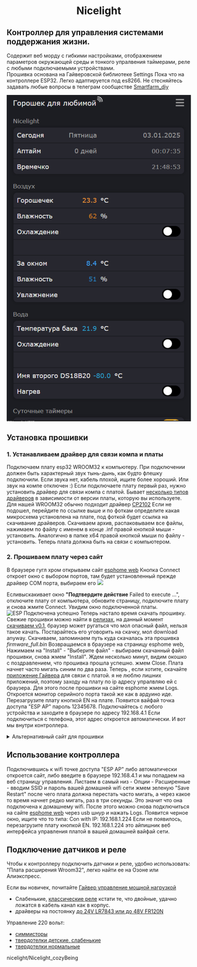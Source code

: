 <a id="anchor"></a>
<h1 align="center"> Nicelight </h1>

## Контроллер для управления системами поддержания жизни.  
Содержит веб морду с гибкими настройками, отображением параметров окружающей среды и тонкого упралвения таймерами, реле с любыми подключаемыми устройствами.  
Прошивка основана на Гайверовской библиотеке Settings
Пока что на контроллере ESP32. Легко адаптируется под es8266.
Не стесняйтесь задавать любые вопросы в телеграм сообществе [Smartfarm_diy](https://t.me/smartfarm_diy)

![Веб морда для управления открывается в Chrome c телефона или компьютера](https://github.com/nicelight/minihub-pio/blob/main/pic/promo.png)

## Установка прошивки
### 1. Устанавливаем драйвер для связи компа и платы
Подключаем плату esp32 WROOM32 к компьютеру. При подключении должен быть характерный звук тынь-дынь, как будто флешку подключили. Если звука нет, кабель плохой, ищите более хороший. Или звук на компе отключен :) Если подключаете плату первый раз, нужно установить драйвер для связи компа с платой. Бывает [несколько типов драйверов](https://blog.spacehuhn.com/espcomm#heading-drivers) в зависимости от версии платы, которую вы используете. Для нашей WROOM32 обычно подходит драйвер [CP2102](https://www.silabs.com/documents/public/software/CP210x_Universal_Windows_Driver.zip) Если не подошел, перейдите по ссылке выше и по фоткам определите какая микросхема установлена на плате, под фоткой будет ссылка на скачивание драйверов. Скачиваем архив, распаковываем все файлы, нажимаем по файлу с именем в конце .inf правой кнопкой мыши - установить. Аналогично в папке x64 правой кнопкой мыши по файлу - установить. Теперь плата должна быть на связи с компьютером.

### 2. Прошиваем плату через сайт
В браузере гугл хром открываем сайт [esphome web](https://web.esphome.io/) 
Кнопка Connect откроет окно с выбором портов, там будет установленный прежде драйвер COM порта, выбираем его
![](https://github.com/nicelight/minihub-pio/blob/main/pic/esphome-1.png)

Есливыскакивает окно **"Подтвердите действие** Failed to execute ...", отключите плату от компьютера, обновите страницу, подключите плату и снова жмите Connect. 
Увидим окно подключенной платы. 
![ESP Подключена успешно](https://github.com/nicelight/minihub-pio/blob/main/pic/esphome-2.png)
Теперь настало время скачать прошивку. Свежие прошивки можно найти в [релизах](https://github.com/nicelight/Nicelight_cozyBeing/releases), на данный момент [скачиваем v0.1](https://github.com/nicelight/Nicelight_cozyBeing/releases/download/v0.1/firmware_full.bin), браузер может ругаться что мол опасный файл, нельзя такое качать. Постарайтесь его уговорить на скачку, мол download anyway. Скачиваем, запоминаем путь куда скачалась эта прошивка *firmware_full.bin*
Возвращаемся в браузере на страницу esphome web, Нажимаем на "Install" - "Выберите файл" - выбираем скачанный файл прошивки, снова жмем "Install". 
Ждем несколько минут, видим окошко с поздравлением, что прошивка прошла успешно.
жмем Close. Плата начнет часто мигать синим по два раза.
Теперь , если хотите, скачайте [приложение Гайвера](https://github.com/GyverLibs/Settings-discover/releases/latest/download/Settings.apk) для связи с платой.
я не люблю лишних приложений, поэтому заходу на плату по ip адресу упралвляю ей с браузера. Для этого после прошивки на сайте esphome жмем Logs. Откроется монитор серийного порта такой же как в ардуино иде. 
Перезагрузите плату кнопкой EN на плате. Появится вайфай точка доступа "ESP AP" пароль 12345678. Подключайтесь с любого устройства и заходите в браузере по адресу 192.168.4.1 Если подключиться с телефона, этот адрес откроется автоматически. И вот мы внутри контроллера.

<details>
    <summary>Альтернативный сайт для прошивки</summary>
Так же прошить плату можно на  [esp huhn](https://esp.huhn.me/).
 Жмем зеленую кнопку Connect. Всплывает маленькое окно с выбором нашей платы из списка. В списке отобразятся все подключенные к компу платы на данный момент, но обчно она там одна. У меня это CP2102, выбираем - Connect. Плата связана с прошивальщиком. 
![подключаем ](https://github.com/nicelight/minihub-pio/blob/main/pic/web-connect.png)

Если пишет Connecting и ничего не происходит, отключите плату от компьютера, обновите страницу, подключите плату и снова жмите зеленую кнопку. Успешным подключением будет окно с 4мя строчками:

![подключились ](https://github.com/nicelight/minihub-pio/blob/main/pic/connected.png)

Прошивку добавляем, адрес выставляем 0x0000. нажимаем Flash 
</details>

## Использование контроллера
Подключившись к wifi точке доступа "ESP AP" либо автоматически откроется сайт, либо введите в браузере 192.168.4.1 и мы попадаем на веб страницу управления. Листаем в самый низ - Опции - Расширенные - вводим SSID и пароль вашей домашней wifi сети жмем зеленую "Save Restart" после чего плата должна перестать часто мигать, а через какое то время начнет редко мигать, раз в три секунды. Это значит что она подключена к домашнему wifi. 
После этого можно снова подключиться на сайте  [esphome web](https://web.esphome.io/) через usb шнур и нажать Logs. Появится черное окно, ищите что то типа: 
Con with IP: 192.168.1.224 
Если не появилось, перезагрузите плату кнопкой EN.
192.168.1.224 это айпишник веб интерфейса управления платой в вашей домашней вайфай сети. 

## Подключение датчиков и реле
Чтобы к контроллеру подключить датчики и реле, удобно использовать: "Плата расширения Wroom32", легко найти ее на Озоне или Алиэкспресс.

Если вы новичек, почитайте [Гайвер управление мощной нагрузкой](https://alexgyver.ru/lessons/arduino-load/)

- Слабенькие, [классические реле](https://aliexpress.ru/item/1005004518817573.html?sku_id=12000029449327898&spm=a2g2w.productlist.search_results.11.53cb2b22e7yxCY) кстати те, что двойные, удачно ложатся в кабель канал как в корпус. 
- драйверы на постоянку [до 24V LR7843 или до 48V FR120N](https://aliexpress.ru/item/1005006448068330.html?spm=a2g2w.detail.similar_rcmd.0.956d7666MK8vx5&mixer_rcmd_bucket_id=aerabtestalgoRecommendAbV2_testMatrixFiltrationPromo&pdp_trigger_item_id=0_1005007641232521&ru_algo_pv_id=3c6484-61b690-8503e6-6b46e9-1733893200&scenario=aerSimilarItemPdpRcmd&sku_id=12000037205310095&traffic_source=recommendation&type_rcmd=core)

Управление 220 вольт:
- [симмисторы](https://aliexpress.ru/item/32782647579.html?spm=a2g2w.detail.similar_rcmd.11.604229ea5HvSRg&mixer_rcmd_bucket_id=aerabtestalgoRecommendAbV2_controlRu1&pdp_trigger_item_id=0_1005008080925985&ru_algo_pv_id=3c6484-61b690-22faee-d47566-1736254800&scenario=aerSimilarItemPdpRcmd&sku_id=12000018624201677&traffic_source=recommendation&type_rcmd=core)
- [твердотелки детские, слабенькие](https://aliexpress.ru/item/32729232411.html?spm=a2g2w.detail.%20rcmdprod.14.6641ad2dOMUQr2&mixer_rcmd_bucket_id=aerabtestalgoRecommendAbV2_controlRu1&ru_algo_pv_id=3c6484-65a512-200ff8-9725ba-1736254800&scenario=aerAppJustForYouNew&sku_id=12000037978111457&traffic_source=recommendation&type_rcmd=core)
- [твердотелки нормальные](https://aliexpress.ru/item/1005006953580553.html?sku_id=12000038839618236&spm=a2g2w.productlist.search_results.1.b2f335b9Yx1aCW)


nicelight/Nicelight_cozyBeing